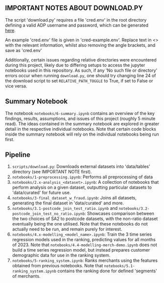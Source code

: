 ## IMPORTANT NOTES ABOUT DOWNLOAD.PY
The script 'download.py' requires a file 'cred.env' in the root directory defining a valid ADP username and password, which can be generated [here](https://adp-access.aurin.org.au/login). 

An example 'cred.env' file is given in 'cred-example.env'. Replace text in <> with the relevant information, whilst also removing the angle brackets, and save as 'cred.env'

Additionally, certain issues regarding relative directories were encountered during this project, likely due to differing setups to access the jupyter notebooks used in this repository. As such, if any 'No such file or directory' errors occur when running `download.py`, one should try changing line 24 of the download script to set `RELATIVE_PATH_TOGGLE` to True, if set to False or vice versa.

## Summary Notebook
The notebook `notebooks/6-summary.ipynb` contains an overview of the key findings, results, assumptions, and issues of this project (roughly 5 minute read). The ideas contained in the summary notebook are explored in greater detail in the respective individual notebooks. Note that certain code blocks inside the summary notebook will rely on the individual notebooks being run first.

## Pipeline
1. `scripts/download.py`: Downloads external datasets into 'data/tables' directory (see IMPORTANT NOTE first).
2. `notebooks/1-preprocessing.ipynb`: Performs all preprocessing of data
3. `notebooks/2.x-analysis_<dataset>.ipynb`: A collection of notebooks that perform analysis on a given dataset, outputting particular datasets to 'data/curated' for future use.
4. `notebooks/3-final_dataset_w_fraud.ipynb`: Joins all datasets, generating the final dataset in 'data/curated' and more.
5. `notebooks/3.1-postcode_join_test_ratio.ipynb` and `notebooks/3.2-postcode_join_test_no_ratio.ipynb`: Showcases comparison between the two choices of SA2 to postcode datasets, with the non-ratio dataset eventually being the one utilised. Note that these notebooks do not actually need to be run, and remain purely for interest.
6. `notebooks/4.x-modelling_<model_name>.ipynb`: Train the 3 time series regression models used in the ranking, predicting values for all months of 2023. Note that `notebooks/4.4-modelling-merch-demo.ipynb` does not build a time series regression model, but instead prepares customer demographic data for use in the ranking system.
7. `notebooks/5-ranking_system.ipynb`: Ranks merchants using the features obtained from previous notebooks. Note that `notebooks/5.1-ranking_system.ipynb` contains the ranking done for defined 'segments' of merchants.